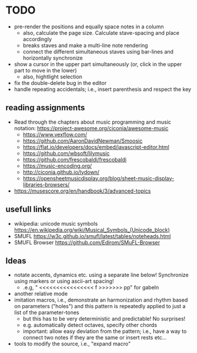 # TODO

-   pre-render the positions and equally space notes in a column
    -   also, calculate the page size. Calculate stave-spacing and place accordingly
    -   breaks staves and make a multi-line note rendering
    -   connect the different simultaneous staves using bar-lines and horizontally synchronize
-   show a cursor in the upper part simultaneously (or, click in the upper part to move in the lower)
    -   also, hightlight selection
-   fix the double-delete bug in the editor
-   handle repeating accidentals; i.e., insert parenthesis and respect the key

## reading assignments

-   Read through the chapters about music programming and music notation: https://project-awesome.org/ciconia/awesome-music
    -   https://www.vexflow.com/
    -   https://github.com/AaronDavidNewman/Smoosic
    -   https://flat.io/developers/docs/embed/javascript-editor.html
    -   https://github.com/wbsoft/lilymusic
    -   https://github.com/frescobaldi/frescobaldi
    -   https://music-encoding.org/
    -   http://ciconia.github.io/lydown/
    -   https://opensheetmusicdisplay.org/blog/sheet-music-display-libraries-browsers/
-   https://musescore.org/en/handbook/3/advanced-topics

## usefull links

-   wikipedia: unicode music symbols https://en.wikipedia.org/wiki/Musical_Symbols_(Unicode_block)
-   SMUFL https://w3c.github.io/smufl/latest/tables/noteheads.html
-   SMUFL Browser https://github.com/Edirom/SMuFL-Browser

## Ideas

-   notate accents, dynamics etc. using a separate line below! Synchronize using markers or using ascii-art spacing!
    -   .e.g, " <<<<<<<<<<<<<<<< f >>>>>>> pp" for gabeln
-   another relative mode
-   imitation macros, i.e., demonstrate an harmonization and rhythm based on parameters ("holes") and this pattern is repeatedly applied to just a list of the parameter-tones
    -   but this has to be very deterministic and predictable! No surprises!
    -   e.g. automatically detect octaves, specify other chords
    -   important: allow easy deviation from the pattern; i.e., have a way to connect two notes if they are the same or insert rests etc...
-   tools to modify the source, i.e., "expand macro"
